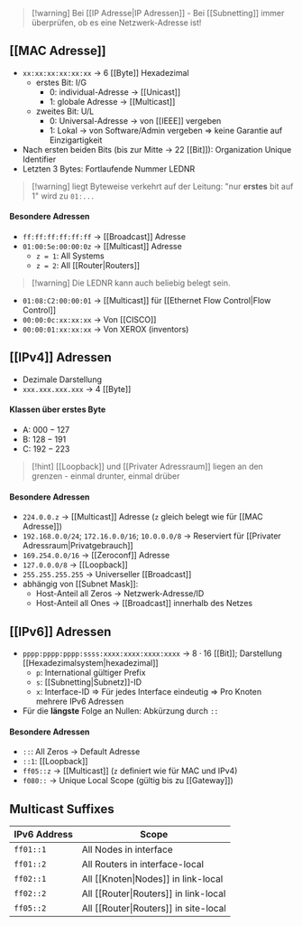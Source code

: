 
> [!warning] Bei [[IP Adresse|IP Adressen]] - Bei [[Subnetting]] immer überprüfen, ob es eine Netzwerk-Adresse ist!

## [[MAC Adresse]]
- `xx:xx:xx:xx:xx:xx` -> $6$ [[Byte]] Hexadezimal
	- erstes Bit: I/G
		- $0$: individual-Adresse -> [[Unicast]]
		- $1$: globale Adresse -> [[Multicast]]
	- zweites Bit: U/L
		- $0$: Universal-Adresse -> von [[IEEE]] vergeben
		- $1$: Lokal -> von Software/Admin vergeben => keine Garantie auf Einzigartigkeit
- Nach ersten beiden Bits (bis zur Mitte -> $22$ [[Bit]]): Organization Unique Identifier 
- Letzten 3 Bytes: Fortlaufende Nummer LEDNR

> [!warning] liegt Byteweise verkehrt auf der Leitung: "nur **erstes** bit auf $1$" wird zu `01:...`

#### Besondere Adressen
- `ff:ff:ff:ff:ff:ff` -> [[Broadcast]] Adresse
- `01:00:5e:00:00:0z` -> [[Multicast]] Adresse
	- `z = 1`: All Systems
	- `z = 2`: All [[Router|Routers]]

> [!warning] Die LEDNR kann auch beliebig belegt sein.

- `01:08:C2:00:00:01` -> [[Multicast]] für [[Ethernet Flow Control|Flow Control]]
- `00:00:0c:xx:xx:xx` -> Von [[CISCO]]
- `00:00:01:xx:xx:xx` -> Von XEROX (inventors)

## [[IPv4]] Adressen
- Dezimale Darstellung
- `xxx.xxx.xxx.xxx` -> 4 [[Byte]]

#### Klassen über erstes Byte
- A: $000 - 127$
- B: $128 - 191$
- C: $192 - 223$

> [!hint] [[Loopback]] und [[Privater Adressraum]] liegen an den grenzen - einmal drunter, einmal drüber
#### Besondere Adressen
- `224.0.0.z` -> [[Multicast]] Adresse (`z` gleich belegt wie für [[MAC Adresse]])
- `192.168.0.0/24`;  `172.16.0.0/16`; `10.0.0.0/8` -> Reserviert für [[Privater Adressraum|Privatgebrauch]]
- `169.254.0.0/16` -> [[Zeroconf]] Adresse
- `127.0.0.0/8` -> [[Loopback]] 
- `255.255.255.255` -> Universeller [[Broadcast]]
- abhängig von [[Subnet Mask]]:
	- Host-Anteil all Zeros -> Netzwerk-Adresse/ID
	- Host-Anteil all Ones -> [[Broadcast]] innerhalb des Netzes

## [[IPv6]] Adressen
- `pppp:pppp:pppp:ssss:xxxx:xxxx:xxxx:xxxx` -> $8 \cdot 16$ [[Bit]]; Darstellung [[Hexadezimalsystem|hexadezimal]]
	- `p`: International gültiger Prefix
	- `s`: [[Subnetting|Subnetz]]-ID
	- `x`: Interface-ID => Für jedes Interface eindeutig => Pro Knoten mehrere IPv6 Adressen
- Für die **längste** Folge an Nullen: Abkürzung durch `::` 

#### Besondere Adressen
- `::`: All Zeros -> Default Adresse
- `::1`: [[Loopback]]
- `ff05::z` -> [[Multicast]] (`z` definiert wie für MAC und IPv4)
- `f080::` -> Unique Local Scope (gültig bis zu [[Gateway]]) 

## Multicast Suffixes

| IPv6 Address | Scope                                 |
| ------------ | ------------------------------------- |
| `ff01::1`    | All Nodes in interface                |
| `ff01::2`    | All Routers in interface-local        |
| `ff02::1`    | All [[Knoten\|Nodes]] in link-local   |
| `ff02::2`    | All [[Router\|Routers]] in link-local |
| `ff05::2`    | All [[Router\|Routers]] in site-local |
